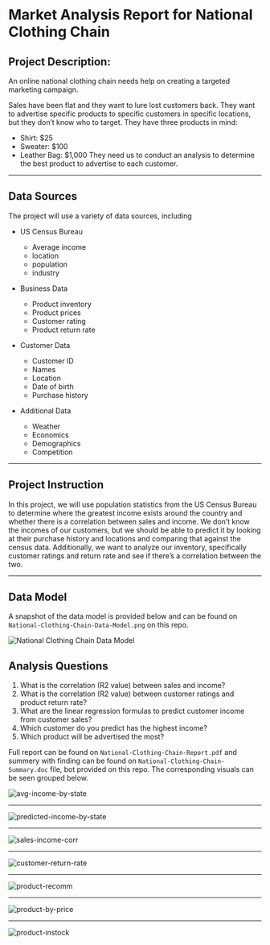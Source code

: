 # **Market Analysis Report for National Clothing Chain**

## Project Description:
An online national clothing chain needs help on creating a targeted marketing campaign. 

Sales have been flat and they want to lure lost customers back. They want to advertise specific products to specific customers in specific locations, 
but they don’t know who to target. They have three products in mind:
- Shirt: $25
- Sweater: $100
- Leather Bag: $1,000
They need us to conduct an analysis to determine the best product to advertise to each customer.
___

## Data Sources
The project will use a variety of data sources, including
- US Census Bureau
  - Average income
  - location
  - population
  - industry

- Business Data
  - Product inventory
  - Product prices
  - Customer rating
  - Product return rate
  
- Customer Data
  - Customer ID
  - Names
  - Location
  - Date of birth
  - Purchase history
  
- Additional Data
  - Weather
  - Economics
  - Demographics
  - Competition
____

## Project Instruction
In this project, we will use population statistics from the US Census Bureau to determine where the greatest income exists around the country 
and whether there is a correlation between sales and income. We don’t know the incomes of our customers, but we should be able to predict it 
by looking at their purchase history and locations and comparing that against the census data. 
Additionally, we want to analyze our inventory, specifically customer ratings and return rate and see if there’s a correlation between the two.
___

## Data Model
A snapshot of the data model is provided below and can be found on `National-Clothing-Chain-Data-Model.png` on this repo.

![National Clothing Chain Data Model](https://github.com/Htmlprints/Market-Analysis-Report-for-National-Clothing-Chain/blob/main/National-Clothing-Chain-Data-Model.png)


## Analysis Questions
1. What is the correlation (R2 value) between sales and income?
2. What is the correlation (R2 value) between customer ratings and product return rate?
3. What are the linear regression formulas to predict customer income from customer sales?
4. Which customer do you predict has the highest income?
5. Which product will be advertised the most?

Full report can be found on `National-Clothing-Chain-Report.pdf` and summery with finding can be found on `National-Clothing-Chain-Summary.doc` file, 
bot provided on this repo. The corresponding visuals can be seen grouped below.

![avg-income-by-state](https://github.com/Htmlprints/Market-Analysis-Report-for-National-Clothing-Chain/blob/main/img/avg-income-by-state.png)
___
![predicted-income-by-state](https://github.com/Htmlprints/Market-Analysis-Report-for-National-Clothing-Chain/blob/main/img/predicted-income-by-state.png)
___
![sales-income-corr](https://github.com/Htmlprints/Market-Analysis-Report-for-National-Clothing-Chain/blob/main/img/sales-income-corr.png)
___
![customer-return-rate](https://github.com/Htmlprints/Market-Analysis-Report-for-National-Clothing-Chain/blob/main/img/customer-return-rate.png)
___
![product-recomm](https://github.com/Htmlprints/Market-Analysis-Report-for-National-Clothing-Chain/blob/main/img/product-recomm.png)
___
![product-by-price](https://github.com/Htmlprints/Market-Analysis-Report-for-National-Clothing-Chain/blob/main/img/product-by-price.png)
___
![product-instock](https://github.com/Htmlprints/Market-Analysis-Report-for-National-Clothing-Chain/blob/main/img/product-instock.png)